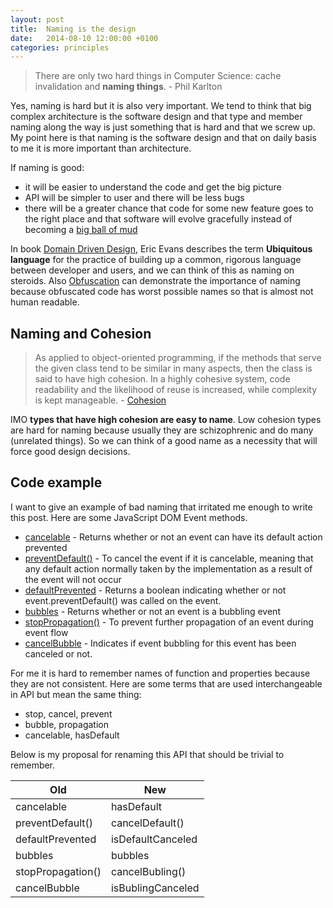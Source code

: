 ```yaml
---
layout: post
title:  Naming is the design
date:   2014-08-10 12:00:00 +0100
categories: principles
---
```


> There are only two hard things in Computer Science: cache invalidation and **naming things**. - Phil Karlton

Yes, naming is hard but it is also very important. We tend to think that big complex architecture is the software design and that type and member naming along the way is just something that is hard and that we screw up. My point here is that naming is the software design and that on daily basis to me it is more important than architecture.

If naming is good:

*   it will be easier to understand the code and get the big picture
*   API will be simpler to user and there will be less bugs
*   there will be a greater chance that code for some new feature goes to the right place and that software will evolve gracefully instead of becoming a [big ball of mud](http://en.wikipedia.org/wiki/Big_ball_of_mud)

In book [Domain Driven Design](http://www.amazon.com/gp/product/0321125215?ie=UTF8&tag=martinfowlerc-20&linkCode=as2&camp=1789&creative=9325&creativeASIN=0321125215), Eric Evans describes the term **Ubiquitous language** for the practice of building up a common, rigorous language between developer and users, and we can think of this as naming on steroids. Also [Obfuscation](http://en.wikipedia.org/wiki/Obfuscation_(software)) can demonstrate the importance of naming because obfuscated code has worst possible names so that is almost not human readable.

## Naming and Cohesion

> As applied to object-oriented programming, if the methods that serve the given class tend to be similar in many aspects, then the class is said to have high cohesion. In a highly cohesive system, code readability and the likelihood of reuse is increased, while complexity is kept manageable. - [Cohesion](http://en.wikipedia.org/wiki/Cohesion_(computer_science))

IMO **types that have high cohesion are easy to name**. Low cohesion types are hard for naming because usually they are schizophrenic and do many (unrelated things). So we can think of a good name as a necessity that will force good design decisions. 

## Code example

I want to give an example of bad naming that irritated me enough to write this post. Here are some JavaScript DOM Event methods.

*   [cancelable](https://developer.mozilla.org/en-US/docs/Web/API/event.cancelable) - Returns whether or not an event can have its default action prevented
*   [preventDefault()](https://developer.mozilla.org/en-US/docs/Web/API/event.preventDefault) - To cancel the event if it is cancelable, meaning that any default action normally taken by the implementation as a result of the event will not occur
*   [defaultPrevented](https://developer.mozilla.org/en-US/docs/Web/API/event.defaultPrevented) - Returns a boolean indicating whether or not event.preventDefault() was called on the event.
*   [bubbles](https://developer.mozilla.org/en-US/docs/Web/API/event.bubbles) - Returns whether or not an event is a bubbling event
*   [stopPropagation()](https://developer.mozilla.org/en-US/docs/Web/API/event.stopPropagation) - To prevent further propagation of an event during event flow
*   [cancelBubble](https://developer.mozilla.org/en-US/docs/Web/API/event.cancelBubble) - Indicates if event bubbling for this event has been canceled or not.

For me it is hard to remember names of function and properties because they are not consistent. Here are some terms that are used interchangeable in API but mean the same thing:

*   stop, cancel, prevent
*   bubble, propagation
*   cancelable, hasDefault

Below is my proposal for renaming this API that should be trivial to remember.


| Old               | New               |
|-------------------|-------------------|
| cancelable        | hasDefault        |
| preventDefault()  | cancelDefault()   |
| defaultPrevented  | isDefaultCanceled |
| bubbles           | bubbles           |
| stopPropagation() | cancelBubling()   |
| cancelBubble      | isBublingCanceled |